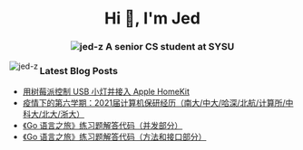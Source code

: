 <h1 align="center">Hi 👋, I'm Jed</h1>
<h3 align="center"><img src="https://komarev.com/ghpvc/?username=jed-z&label=Profile%20views&color=1b98f8&style=flat" alt="jed-z" /> A senior CS student at SYSU</h3>

<p><img align="left" src="https://github-readme-stats.vercel.app/api/top-langs?username=jed-z&show_icons=true&locale=en&layout=compact" alt="jed-z" /></p>

### Latest Blog Posts
<!-- BLOG-POST-LIST:START -->
- [用树莓派控制 USB 小灯并接入 Apple HomeKit](https://www.jeddd.com/article/control-usb-light-on-raspberry-pi-with-homekit.html)
- [疫情下的第六学期：2021届计算机保研经历（南大/中大/哈深/北航/计算所/中科大/北大/浙大）](https://www.jeddd.com/article/cs-baoyan.html)
- [《Go 语言之旅》练习题解答代码（并发部分）](https://www.jeddd.com/article/a-tour-of-go-exercises-concurrency.html)
- [《Go 语言之旅》练习题解答代码（方法和接口部分）](https://www.jeddd.com/article/a-tour-of-go-exercises-methods.html)
<!-- BLOG-POST-LIST:END -->
